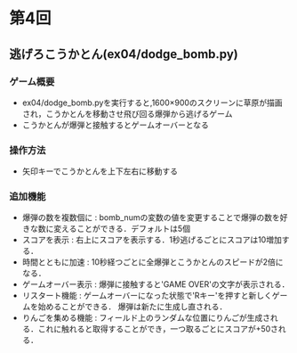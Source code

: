# 第4回
## 逃げろこうかとん(ex04/dodge_bomb.py)
### ゲーム概要
- ex04/dodge_bomb.pyを実行すると,1600×900のスクリーンに草原が描画され，こうかとんを移動させ飛び回る爆弾から逃げるゲーム
- こうかとんが爆弾と接触するとゲームオーバーとなる
### 操作方法
- 矢印キーでこうかとんを上下左右に移動する
### 追加機能
- 爆弾の数を複数個に : bomb_numの変数の値を変更することで爆弾の数を好きな数に変えることができる．デフォルトは5個
- スコアを表示 : 右上にスコアを表示する．1秒逃げるごとにスコアは10増加する．
- 時間とともに加速 : 10秒経つごとに全爆弾とこうかとんのスピードが2倍になる．
- ゲームオーバー表示 : 爆弾に接触すると'GAME OVER'の文字が表示される．
- リスタート機能 : ゲームオーバーになった状態で'Rキー'を押すと新しくゲームを始めることができる． 爆弾は新たに生成し直される．
- りんごを集める機能 : フィールド上のランダムな位置にりんごが生成される．これに触れると取得することができ，一つ取るごとにスコアが+50される．